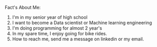 Fact's About Me: 
1) I'm in my senior year of high school
2) I want to become a Data scientist or Machine learning engineering 
3) I'm doing programming for almost 2 year's 
4) In my spare time, I enjoy going for bike rides.
5) How to reach me, send me a message on linkedin or my email.
